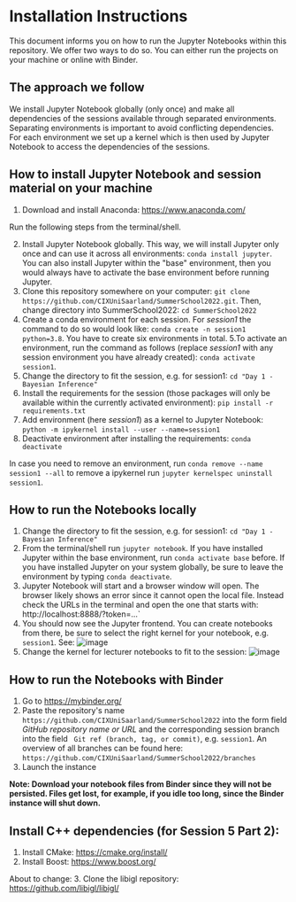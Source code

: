 # Installation Instructions

This document informs you on how to run the Jupyter Notebooks within this repository. We offer two ways to do so. You can either run the projects on your machine or online with Binder.

## The approach we follow

We install Jupyter Notebook globally (only once) and make all dependencies of the sessions available through separated environments. Separating environments is important to avoid conflicting dependencies. For each environment we set up a kernel which is then used by Jupyter Notebook to access the dependencies of the sessions. 

## How to install Jupyter Notebook and session material on your machine

1. Download and install Anaconda: https://www.anaconda.com/

Run the following steps from the terminal/shell.

2. Install Jupyter Notebook globally. This way, we will install Jupyter only once and can use it across all environments: `conda install jupyter`. You can also install Jupyter within the "base" environment, then you would always have to activate the base environment before running Jupyter.
3. Clone this repository somewhere on your computer: `git clone https://github.com/CIXUniSaarland/SummerSchool2022.git`. Then, change directory into SummerSchool2022: `cd SummerSchool2022`
4. Create a conda environment for each session. For *session1* the command to do so would look like: `conda create -n session1 python=3.8`. You have to create six environments in total.
5.To activate an environment, run the command as follows (replace *session1* with any session environment you have already created): `conda activate session1`.
6. Change the directory to fit the session, e.g. for session1: `cd "Day 1 - Bayesian Inference"`
7. Install the requirements for the session (those packages will only be available within the currently activated environment): `pip install -r requirements.txt`
8. Add environment (here *session1*) as a kernel to Jupyter Notebook: `python -m ipykernel install --user --name=session1`
9. Deactivate environment after installing the requirements: `conda deactivate`

In case you need to remove an environment, run `conda remove --name session1 --all` to remove a ipykernel run `jupyter kernelspec uninstall session1`.

## How to run the Notebooks locally

1. Change the directory to fit the session, e.g. for session1: `cd "Day 1 - Bayesian Inference"`
2. From the terminal/shell run `jupyter notebook`. If you have installed Jupyter within the base environment, run `conda activate base` before. If you have installed Jupyter on your system globally, be sure to leave the environment by typing `conda deactivate`.
3. Jupyter Notebook will start and a browser window will open. The browser likely shows an error since it cannot open the local file. Instead check the URLs in the terminal and open the one that starts with: http://localhost:8888/?token=...`
4. You should now see the Jupyter frontend. You can create notebooks from there, be sure to select the right kernel for your notebook, e.g. `session1`. See: ![image](https://user-images.githubusercontent.com/8307823/173298493-cd96e8a1-40cf-48cf-92ab-7f296f65dbf0.png) 
5. Change the kernel for lecturer notebooks to fit to the session: ![image](https://user-images.githubusercontent.com/8307823/173306343-9817137e-b747-48e5-8941-87a280ff03c6.png)



## How to run the Notebooks with Binder

1. Go to https://mybinder.org/ 
2. Paste the repository's name `https://github.com/CIXUniSaarland/SummerSchool2022`  into the form field *GitHub repository name or URL* and the corresponding session branch into the field ` Git ref (branch, tag, or commit)`, e.g. `session1`. An overview of all branches can be found here: `https://github.com/CIXUniSaarland/SummerSchool2022/branches`
3. Launch the instance

**Note: Download your notebook files from Binder since they will not be persisted. Files get lost, for example, if you idle too long, since the Binder instance will shut down.**

## Install C++ dependencies (for Session 5 Part 2):

1. Install CMake: https://cmake.org/install/
2. Install Boost: https://www.boost.org/

About to change:
3. Clone the libigl repository: https://github.com/libigl/libigl/
